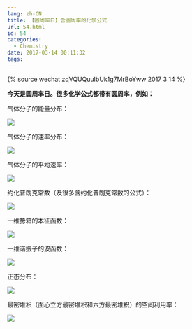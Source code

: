 ```yaml
---
lang: zh-CN
title: 【圆周率日】含圆周率的化学公式
url: 54.html
id: 54
categories:
  - Chemistry
date: 2017-03-14 00:11:32
tags:
---
```


{% source wechat zqVQUQuuIbUk1g7MrBoYww 2017 3 14 %}

**今天是圆周率日。很多化学公式都带有圆周率，例如：**
<!--more-->

气体分子的能量分布：

[![](https://bb.njzjz.win/file/jinzhe/img/1JUZMaCBlaogEd-g8AL-HrPDRzodwdj5i)](https://bb.njzjz.win/file/jinzhe/img/1JUZMaCBlaogEd-g8AL-HrPDRzodwdj5i)

气体分子的速率分布：

[![](https://bb.njzjz.win/file/jinzhe/img/1b98q8gZN9YNjQjgY42NITbTSKxmEjnYG)](https://bb.njzjz.win/file/jinzhe/img/1b98q8gZN9YNjQjgY42NITbTSKxmEjnYG)

气体分子的平均速率：

[![](https://bb.njzjz.win/file/jinzhe/img/1tZj0kVS7LJLSnRpHexUzDXwkz_MarqFK)](https://bb.njzjz.win/file/jinzhe/img/1tZj0kVS7LJLSnRpHexUzDXwkz_MarqFK)

约化普朗克常数（及很多含约化普朗克常数的公式）：

[![](https://bb.njzjz.win/file/jinzhe/img/1DrG3cRbOlTWQNyrzy7tAcAF_8mNgNFXx)](https://bb.njzjz.win/file/jinzhe/img/1DrG3cRbOlTWQNyrzy7tAcAF_8mNgNFXx)

一维势箱的本征函数：

[![](https://bb.njzjz.win/file/jinzhe/img/1jgVqdgWhSb0wP5L7J0iWe2s8S3L30RNt)](https://bb.njzjz.win/file/jinzhe/img/1jgVqdgWhSb0wP5L7J0iWe2s8S3L30RNt)

一维谐振子的波函数：

[![](https://bb.njzjz.win/file/jinzhe/img/1aSvqgfT16Z9I_ocMei4FRsameMXPaClX)](https://bb.njzjz.win/file/jinzhe/img/1aSvqgfT16Z9I_ocMei4FRsameMXPaClX)

正态分布：

[![](https://bb.njzjz.win/file/jinzhe/img/12FWXdBUg3zj5_IhjZXaBt5MYO1ZLOD32)](https://bb.njzjz.win/file/jinzhe/img/12FWXdBUg3zj5_IhjZXaBt5MYO1ZLOD32)

最密堆积（面心立方最密堆积和六方最密堆积）的空间利用率：

[![](https://bb.njzjz.win/file/jinzhe/img/1Bqfnb5ZYHpDsTx3RdZn3iJX-i8MTopJE)](https://bb.njzjz.win/file/jinzhe/img/1Bqfnb5ZYHpDsTx3RdZn3iJX-i8MTopJE)
